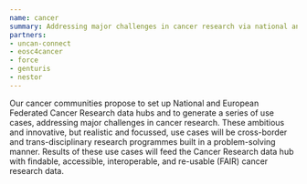 ```yaml
---
name: cancer
summary: Addressing major challenges in cancer research via national and EU data federations
partners:
- uncan-connect
- eosc4cancer
- force
- genturis
- nestor
---
```


Our cancer communities propose to set up National and European Federated Cancer Research data hubs and to generate a series of use cases, addressing major
challenges in cancer research. These ambitious and innovative, but realistic and focussed, use cases will be cross-border and trans-disciplinary research
programmes built in a problem-solving manner. Results of these use cases will feed the Cancer Research data hub with findable, accessible, interoperable, and
re-usable (FAIR) cancer research data.